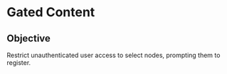 # Gated Content

## Objective

Restrict unauthenticated user access to select nodes, prompting them to register.
